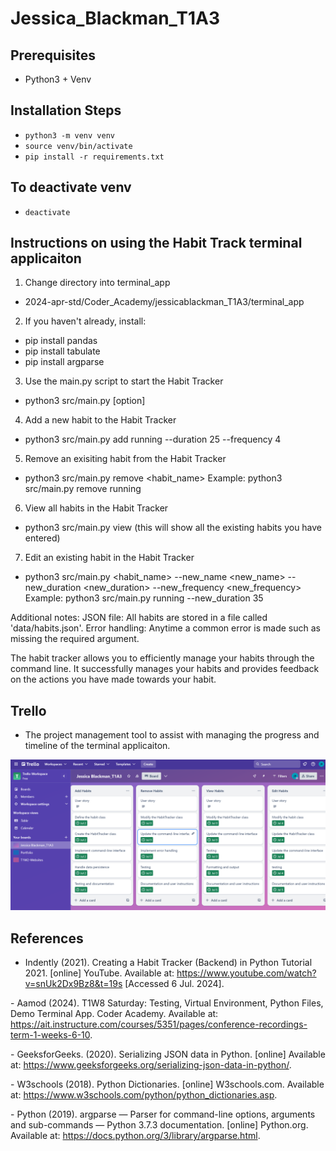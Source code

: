 # Jessica_Blackman_T1A3

## Prerequisites
- Python3 + Venv

## Installation Steps
- `python3 -m venv venv`
- `source venv/bin/activate`
- `pip install -r requirements.txt`

## To deactivate venv
- `deactivate`

## Instructions on using the Habit Track terminal applicaiton
1. Change directory into terminal_app
- 2024-apr-std/Coder_Academy/jessicablackman_T1A3/terminal_app

2. If you haven't already, install:
- pip install pandas
- pip install tabulate
- pip install argparse

3. Use the main.py script to start the Habit Tracker
- python3 src/main.py <command> [option]

4. Add a new habit to the Habit Tracker
- python3 src/main.py add running --duration 25 --frequency 4

5. Remove an exisiting habit from the Habit Tracker
- python3 src/main.py remove <habit_name>
Example: python3 src/main.py remove running

6. View all habits in the Habit Tracker
- python3 src/main.py view (this will show all the existing habits you have entered)

7. Edit an existing habit in the Habit Tracker
- python3 src/main.py <habit_name> --new_name <new_name> --new_duration <new_duration> --new_frequency <new_frequency>
Example: python3 src/main.py running --new_duration 35

Additional notes:
JSON file: All habits are stored in a file called 'data/habits.json'.
Error handling: Anytime a common error is made such as missing the required argument.

The habit tracker allows you to efficiently manage your habits through the command line. It successfully manages your habits and provides feedback on the actions you have made towards your habit. 

## Trello
- The project management tool to assist with managing the progress and timeline of the terminal applicaiton.

![Trello screenshot of features](screenshots/Trello.png)

## References
- Indently (2021). Creating a Habit Tracker (Backend) in Python Tutorial 2021. [online] YouTube. Available at: https://www.youtube.com/watch?v=snUk2Dx9Bz8&t=19s [Accessed 6 Jul. 2024].

‌- Aamod (2024). T1W8 Saturday: Testing, Virtual Environment, Python Files, Demo Terminal App. Coder Academy. Available at: https://ait.instructure.com/courses/5351/pages/conference-recordings-term-1-weeks-6-10.

‌- GeeksforGeeks. (2020). Serializing JSON data in Python. [online] Available at: https://www.geeksforgeeks.org/serializing-json-data-in-python/.

‌- W3schools (2018). Python Dictionaries. [online] W3schools.com. Available at: https://www.w3schools.com/python/python_dictionaries.asp.

‌- Python (2019). argparse — Parser for command-line options, arguments and sub-commands — Python 3.7.3 documentation. [online] Python.org. Available at: https://docs.python.org/3/library/argparse.html.

‌

